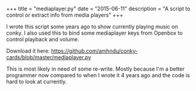 +++
title = "mediaplayer.py"
date = "2015-06-11"
description = "A script to control or extract info from media players"
+++

  
I wrote this script some years ago to show currently playing music on conky.
I also used this to bind some mediaplayer keys from Openbox to control playback and volume.

Download it here: https://github.com/amhndu/conky-cards/blob/master/mediaplayer.py

This is most likely in need of some re-write.
Mostly because I'm a better programmer now compared to when I wrote it 4 years ago and the code is hard to look at currently.


